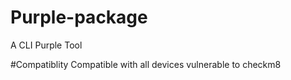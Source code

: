 # Purple-package

A CLI Purple Tool

#Compatiblity
Compatible with all devices vulnerable to checkm8
